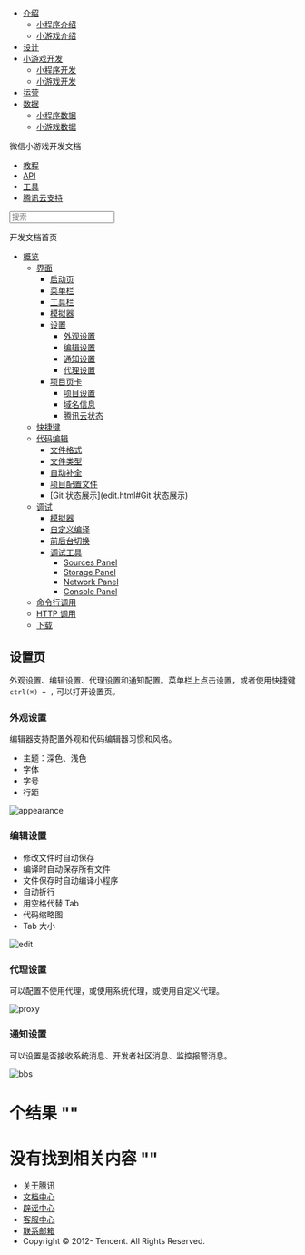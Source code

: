 <div class="book with-summary">

<div class="head">

<div class="head_box">

# [](javascript:; "_('微信公众平台 小程序')")

<div class="header_ctrls">

*   [介绍](javascript:;)
    *   [小程序介绍](https://mp.weixin.qq.com/debug/wxadoc/introduction/index.html)
    *   [小游戏介绍](https://mp.weixin.qq.com/debug/wxagame/introduction/index.html)
*   [设计](https://mp.weixin.qq.com/debug/wxadoc/design/index.html)
*   [小游戏开发](javascript:;)
    *   [小程序开发](https://mp.weixin.qq.com/debug/wxadoc/dev/index.html)
    *   [小游戏开发](https://mp.weixin.qq.com/debug/wxagame/dev/index.html)
*   [运营](https://mp.weixin.qq.com/debug/wxadoc/product/index.html)
*   [数据](javascript:;)
    *   [小程序数据](https://mp.weixin.qq.com/debug/wxadoc/analysis/index.html)
    *   [小游戏数据](https://mp.weixin.qq.com/debug/wxagame/analysis/index.html)

</div>

</div>

</div>

<div class="sub_nav_box">

<div class="sub_nav_inner">

<div class="book-summary-opr" id="js-book-summary-opr"><a class="book-summary-btn"></a></div>

<div class="top_sub_nav">

<div class="top_title_wap"><span class="icon_title icon_dev"></span>

微信小游戏开发文档

</div>

*   [教程](../index.html)
*   [API](../document/render/canvas/wx.createCanvas.html)
*   [工具](devtools.html)
*   [腾讯云支持](../qcloud/qcloud.html)

</div>

<div id="book-search-input" role="search">

<form><label for="search-input" class="search-icon" id="js-search-icon"></label><input type="text" id="search-input" name="search-input" placeholder="搜索"> </form>

</div>

</div>

</div>

<div class="book-summary">

<div class="book-summary-home" id="js-summary-home"><a><span class="icon_home_s icon_dev"></span><span class="s_title_2">开发文档首页</span></a></div>

<nav role="navigation">

*   [概览](devtools.html)
    *   [界面](page.html)
        *   [启动页](page.html#启动页)
        *   [菜单栏](page.html#菜单栏)
        *   [工具栏](page.html#工具栏)
        *   [模拟器](page.html#模拟器)
        *   [设置](settings.html)
            *   [外观设置](settings.html#外观设置)
            *   [编辑设置](settings.html#编辑设置)
            *   [通知设置](settings.html#通知设置)
            *   [代理设置](settings.html#代理设置)
        *   [项目页卡](project.html)
            *   [项目设置](project.html#项目设置)
            *   [域名信息](project.html#域名信息)
            *   [腾讯云状态](project.html#腾讯云状态)
    *   [快捷键](shortcut.html)
    *   [代码编辑](edit.html)
        *   [文件格式](edit.html#文件格式)
        *   [文件类型](edit.html#文件支持)
        *   [自动补全](edit.html#自动补全)
        *   [项目配置文件](edit.html#项目配置文件)
        *   [Git 状态展示](edit.html#Git 状态展示)
    *   [调试](debug.html)
        *   [模拟器](debug.html#模拟器)
        *   [自定义编译](debug.html#自定义编译)
        *   [前后台切换](debug.html#前后台切换)
        *   [调试工具](debug.html#调试工具)
            *   [Sources Panel](debug.html#sources-panel)
            *   [Storage Panel](debug.html#storage-panel)
            *   [Network Panel](debug.html#network-panel)
            *   [Console Panel](debug.html#console-panel)
    *   [命令行调用](cli.html)
    *   [HTTP 调用](http.html)
    *   [下载](download.html)

</nav>

</div>

<div class="book-body">

<div class="body-inner">

<div class="page-wrapper" tabindex="-1" role="main">

<div class="page-inner">

<div id="book-search-results">

<div class="search-noresults">

<section class="normal markdown-section">

## 设置页

外观设置、编辑设置、代理设置和通知配置。菜单栏上点击设置，或者使用快捷键 `ctrl(⌘) + ,` 可以打开设置页。

### 外观设置

编辑器支持配置外观和代码编辑器习惯和风格。

*   主题：深色、浅色
*   字体
*   字号
*   行距

![appearance](../image/devtools2/setting_appearance.png)

### 编辑设置

*   修改文件时自动保存
*   编译时自动保存所有文件
*   文件保存时自动编译小程序
*   自动折行
*   用空格代替 Tab
*   代码缩略图
*   Tab 大小

![edit](../image/devtools2/setting_edit.png)

### 代理设置

可以配置不使用代理，或使用系统代理，或使用自定义代理。

![proxy](../image/devtools2/setting_proxy.png)

### 通知设置

可以设置是否接收系统消息、开发者社区消息、监控报警消息。

![bbs](../image/devtools2/setting_notice.png)

</section>

</div>

<div class="search-results">

<div class="has-results">

# <span class="search-results-count"></span>个结果 "<span class="search-query"></span>"

</div>

<div class="no-results">

# 没有找到相关内容 "<span class="search-query"></span>"

</div>

</div>

</div>

</div>

</div>

<div class="foot" id="footer">

*   [关于腾讯](http://www.tencent.com/zh-cn/index.shtml)
*   [文档中心](https://mp.weixin.qq.com/debug/wxadoc/introduction/index.html?t=1484641676&)
*   [辟谣中心](https://mp.weixin.qq.com/cgi-bin/opshowpage?action=dispelinfo&lang=zh_CN&begin=1&count=9&)
*   [客服中心](http://kf.qq.com/faq/120911VrYVrA1509086vyumm.html)
*   [联系邮箱](mailto:weixinmp@qq.com)
*   Copyright © 2012-<span id="s_copyright_year"></span> Tencent. All Rights Reserved.

</div>

</div>

[](page.html#模拟器)[](settings.html#外观设置)</div>

</div>